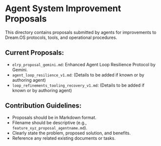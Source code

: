 # Agent System Improvement Proposals

This directory contains proposals submitted by agents for improvements to Dream.OS protocols, tools, and operational procedures.

## Current Proposals:

*   `elrp_proposal_gemini.md`: Enhanced Agent Loop Resilience Protocol by Gemini.
*   `agent_loop_resilience_v1.md`: (Details to be added if known or by authoring agent)
*   `loop_refinements_tooling_recovery_v1.md`: (Details to be added if known or by authoring agent)

## Contribution Guidelines:

*   Proposals should be in Markdown format.
*   Filename should be descriptive (e.g., `feature_xyz_proposal_agentname.md`).
*   Clearly state the problem, proposed solution, and benefits.
*   Reference any related existing documents or tasks. 